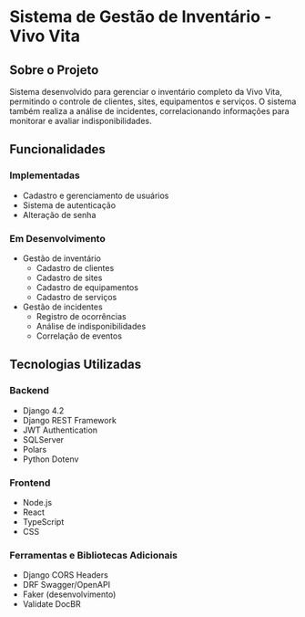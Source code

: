 # Sistema de Gestão de Inventário - Vivo Vita

## Sobre o Projeto
Sistema desenvolvido para gerenciar o inventário completo da Vivo Vita, permitindo o controle de clientes, sites, equipamentos e serviços. O sistema também realiza a análise de incidentes, correlacionando informações para monitorar e avaliar indisponibilidades.

## Funcionalidades
### Implementadas
- Cadastro e gerenciamento de usuários
- Sistema de autenticação
- Alteração de senha

### Em Desenvolvimento
- Gestão de inventário
  - Cadastro de clientes
  - Cadastro de sites
  - Cadastro de equipamentos
  - Cadastro de serviços
- Gestão de incidentes
  - Registro de ocorrências
  - Análise de indisponibilidades
  - Correlação de eventos

## Tecnologias Utilizadas

### Backend
- Django 4.2
- Django REST Framework
- JWT Authentication
- SQLServer
- Polars
- Python Dotenv

### Frontend
- Node.js
- React
- TypeScript
- CSS

### Ferramentas e Bibliotecas Adicionais
- Django CORS Headers
- DRF Swagger/OpenAPI
- Faker (desenvolvimento)
- Validate DocBR
